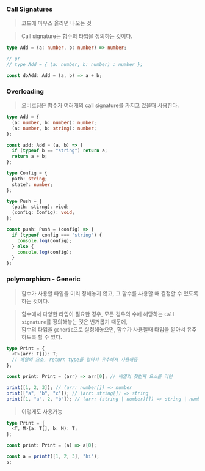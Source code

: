 ### Call Signatures

> 코드에 마우스 올리면 나오는 것

> Call signature는 함수의 타입을 정의하는 것이다.

```ts
type Add = (a: number, b: number) => number;

// or
// type Add = { (a: number, b: number) : number };

const doAdd: Add = (a, b) => a + b;
```

### Overloading

> 오버로딩은 함수가 여러개의 call signature를 가지고 있을때 사용한다.

```ts
type Add = {
  (a: number, b: number): number;
  (a: number, b: string): number;
};

const add: Add = (a, b) => {
  if (typeof b == "string") return a;
  return a + b;
};
```

```ts
type Config = {
  path: string;
  state?: number;
};

type Push = {
  (path: stirng): viod;
  (config: Config): void;
};

const push: Push = (config) => {
  if (typeof config === "string") {
    console.log(config);
  } else {
    console.log(config);
  }
};
```

### polymorphism - Generic

> 함수가 사용할 타입을 미리 정해놓지 않고, 그 함수를 사용할 때 결정할 수 있도록 하는 것이다.

> 함수에서 다양한 타입이 필요한 경우, 모든 경우의 수에 해당하는 `Call signature`를 정의해놓는 것은 번거롭기 때문에,  
> 함수의 타입을 `generic`으로 설정해놓으면, 함수가 사용될때 타입을 알아서 유추 하도록 할 수 있다.

```ts
type Print = {
  <T>(arr: T[]): T;
  // 배열의 요소, return type를 알아서 유추해서 사용해줌
};

const print: Print = (arr) => arr[0]; // 배열의 첫번째 요소를 리턴

print([1, 2, 3]); // (arr: number[]) => number
print(["a", "b", "c"]); // (arr: string[]) => string
print([1, "a", 2, "b"]); // (arr: (string | number)[]) => string | number
```

> 이렇게도 사용가능

```ts
type Print = {
  <T, M>(a: T[], b: M): T;
};

const print: Print = (a) => a[0];

const a = printf([1, 2, 3], "hi");
s;
```
